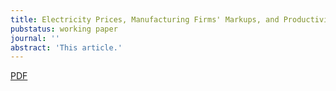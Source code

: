 ```yaml
---
title: Electricity Prices, Manufacturing Firms' Markups, and Productivity
pubstatus: working paper
journal: ''
abstract: 'This article.'
---
```


[PDF](google.com)
